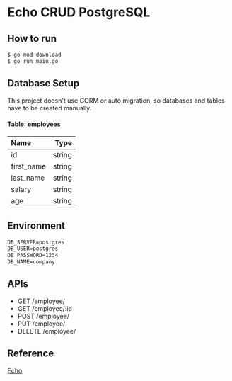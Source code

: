 # Echo CRUD PostgreSQL

## How to run

```cmd
$ go mod download
$ go run main.go
```

## Database Setup

This project doesn't use GORM or auto migration, so databases and tables have to be created manually.

#### Table: employees

| Name | Type |
|:-----|-----:|
| id | string |
| first_name | string |
| last_name | string |
| salary | string |
| age | string |

## Environment

```cmd
DB_SERVER=postgres
DB_USER=postgres
DB_PASSWORD=1234
DB_NAME=company
```

## APIs

- GET /employee/
- GET /employee/:id
- POST /employee/
- PUT /employee/
- DELETE /employee/

## Reference

[Echo](https://echo.labstack.com/)
